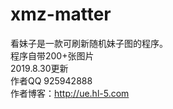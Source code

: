 # xmz-matter
看妹子是一款可刷新随机妹子图的程序。<br>
程序自带200+张图片<br>
2019.8.30更新<br>
作者QQ 925942888<br>
作者博客：http://ue.hl-5.com
